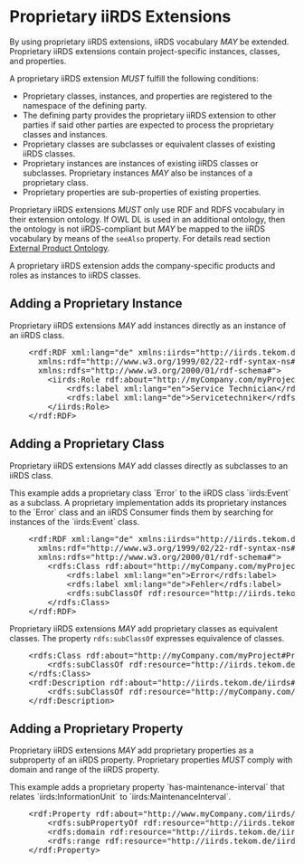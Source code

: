 
# Proprietary iiRDS Extensions

By using proprietary iiRDS extensions, iiRDS vocabulary <em title="MAY in RFC 2119 context" class="rfc2119">MAY</em> be extended. Proprietary iiRDS extensions contain project-specific instances, classes, and properties. 

A proprietary iiRDS extension <em title="MUST in RFC 2119 context" class="rfc2119">MUST</em> fulfill the following conditions:

* Proprietary classes, instances, and properties are registered to the namespace of the defining party.
* The defining party provides the proprietary iiRDS extension to other parties if said other parties are expected to process the proprietary classes and instances.
* Proprietary classes are subclasses or equivalent classes of existing iiRDS classes.
* Proprietary instances are instances of existing iiRDS classes or subclasses. Proprietary instances <em title="MAY in RFC 2119 context" class="rfc2119">MAY</em> also be instances of a proprietary class.
* Proprietary properties are sub-properties of existing properties.

Proprietary iiRDS extensions <em title="MUST in RFC 2119 context" class="rfc2119">MUST</em> only use RDF and RDFS vocabulary in their extension ontology. If OWL DL is used in an additional ontology, then the ontology is not iiRDS-compliant but <em title="MAY in RFC 2119 context" class="rfc2119">MAY</em> be mapped to the iiRDS vocabulary by means of the `seeAlso` property. For details read section [External Product Ontology](#external-product-ontology).

<aside class="example" title="Use case for proprietary iiRDS extensions">

A proprietary iiRDS extension adds the company-specific products and roles as instances to iiRDS classes.

</aside>

## Adding a Proprietary Instance
Proprietary iiRDS extensions <em title="MAY in RFC 2119 context" class="rfc2119">MAY</em> add instances directly as an instance of an iiRDS class. 

<pre class="example" title="Adding a proprietary instance to iiRDS class">
    &lt;rdf:RDF xml:lang="de" xmlns:iirds="http://iirds.tekom.de/iirds#"
      xmlns:rdf="http://www.w3.org/1999/02/22-rdf-syntax-ns#"
      xmlns:rdfs="http://www.w3.org/2000/01/rdf-schema#">
        &lt;iirds:Role rdf:about="http://myCompany.com/myProject#ServiceTechnician">
            &lt;rdfs:label xml:lang="en">Service Technician&lt;/rdfs:label>
            &lt;rdfs:label xml:lang="de">Servicetechniker&lt;/rdfs:label>
        &lt;/iirds:Role>
    &lt;/rdf:RDF>
</pre>

## Adding a Proprietary Class

Proprietary iiRDS extensions <em title="MAY in RFC 2119 context" class="rfc2119">MAY</em> add classes directly as subclasses to an iiRDS class. 

<aside class="example" title="Adding a proprietary subclass to an iiRDS class">
This example adds a proprietary class `Error` to the iiRDS class `iirds:Event` as a subclass. A proprietary implementation adds its proprietary instances to the `Error` class and an iiRDS Consumer finds them by searching for instances of the `iirds:Event` class.
<pre>
    &lt;rdf:RDF xml:lang="de" xmlns:iirds="http://iirds.tekom.de/iirds#"
      xmlns:rdf="http://www.w3.org/1999/02/22-rdf-syntax-ns#"
      xmlns:rdfs="http://www.w3.org/2000/01/rdf-schema#">
        &lt;rdfs:Class rdf:about="http://myCompany.com/myProject#Error">
            &lt;rdfs:label xml:lang="en">Error&lt;/rdfs:label>
            &lt;rdfs:label xml:lang="de">Fehler&lt;/rdfs:label>
            &lt;rdfs:subClassOf rdf:resource="http://iirds.tekom.de/iirds#Event"/>
        &lt;/rdfs:Class>
    &lt;/rdf:RDF>
</pre>
</aside>

Proprietary iiRDS extensions <em title="MAY in RFC 2119 context" class="rfc2119">MAY</em> add proprietary classes as equivalent classes. The property `rdfs:subClassOf` expresses equivalence of classes. 

<pre class="example" title="Adding a proprietary class as an equivalent class">
    &lt;rdfs:Class rdf:about="http://myCompany.com/myProject#ProductPart">
        &lt;rdfs:subClassOf rdf:resource="http://iirds.tekom.de/iirds#Component"/>
    &lt;/rdfs:Class>
    &lt;rdf:Description rdf:about="http://iirds.tekom.de/iirds#Component">
        &lt;rdfs:subClassOf rdf:resource="http://myCompany.com/myProject#ProductPart"/>
    &lt;/rdf:Description>
</pre>

## Adding a Proprietary Property
Proprietary iiRDS extensions <em title="MAY in RFC 2119 context" class="rfc2119">MAY</em> add proprietary properties as a subproperty of an iiRDS property. Proprietary properties <em title="MUST in RFC 2119 context" class="rfc2119">MUST</em> comply with domain and range of the iiRDS property.

<aside class="example" title="Adding a proprietary property as a subproperty of an iiRDS property">
This example adds a proprietary property `has-maintenance-interval` that relates `iirds:InformationUnit` to `iirds:MaintenanceInterval`.
<pre>
    &lt;rdf:Property rdf:about="http://www.myCompany.com/iirds/myExtension#has-maintenance-interval">
        &lt;rdfs:subPropertyOf rdf:resource="http://iirds.tekom.de/iirds#has-planning-time"/>
        &lt;rdfs:domain rdf:resource="http://iirds.tekom.de/iirds#InformationUnit"/>
        &lt;rdfs:range rdf:resource="http://iirds.tekom.de/iirds#MaintenanceInterval"/>
    &lt;/rdf:Property>
</pre>
</aside>
